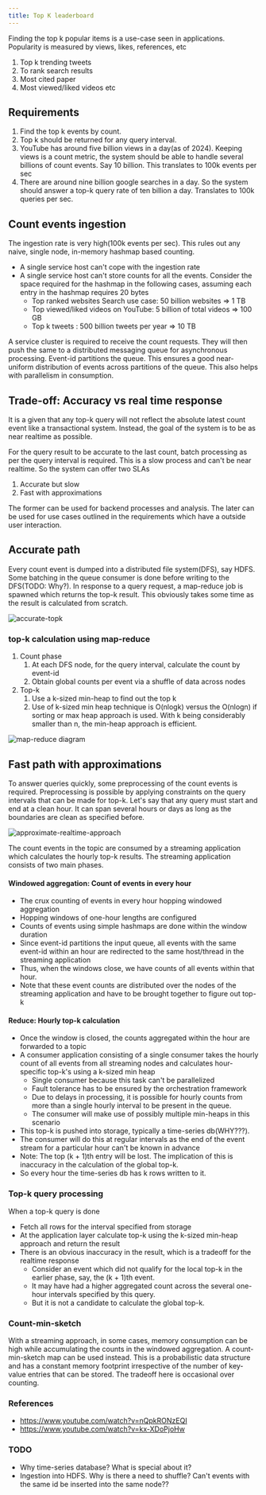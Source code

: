 ```yaml
---
title: Top K leaderboard
---
```


Finding the top k popular items is a use-case seen in applications. Popularity is measured by views, likes, references, etc
1. Top k trending tweets
2. To rank search results
3. Most cited paper
4. Most viewed/liked videos etc

## Requirements
1. Find the top k events by count.
2. Top k should be returned for any query interval.
3. YouTube has around five billion views in a day(as of 2024). 
   Keeping views is a count metric, the system should be able to handle several billions of count events. 
   Say 10 billion. This translates to 100k events per sec
4. There are around nine billion google searches in a day. So the system should answer a top-k query rate of ten billion 
   a day. Translates to 100k queries per sec.

## Count events ingestion
The ingestion rate is very high(100k events per sec).
This rules out any naive, single node, in-memory hashmap based counting.
* A single service host can't cope with the ingestion rate
* A single service host can't store counts for all the events. 
  Consider the space required for the hashmap in the following cases, 
  assuming each entry in the hashmap requires 20 bytes
  * Top ranked websites Search use case: 50 billion websites ⇒ 1 TB
  * Top viewed/liked videos on YouTube: 5 billion of total videos ⇒ 100 GB 
  * Top k tweets : 500 billion tweets per year ⇒ 10 TB 


A service cluster is required to receive the count requests. 
They will then push the same to a distributed messaging queue for asynchronous processing. 
Event-id partitions the queue. 
This ensures a good near-uniform distribution of events across partitions of the queue. 
This also helps with parallelism in consumption.


## Trade-off: Accuracy vs real time response
It is a given that any top-k query will not reflect the absolute latest count event like a transactional system. 
Instead, the goal of the system is to be as near realtime as possible.

For the query result to be accurate to the last count, batch processing as per the query interval is required.
This is a slow process and can't be near realtime. 
So the system can offer two SLAs
1. Accurate but slow
2. Fast with approximations

The former can be used for backend processes and analysis. 
The later can be used for use cases outlined in the requirements which have a outside user interaction.

## Accurate path
Every count event is dumped into a distributed file system(DFS), say HDFS. 
Some batching in the queue consumer is done before writing to the DFS(TODO: Why?).
In response to a query request, a map-reduce job is spawned which returns the top-k result. 
This obviously takes some time as the result is calculated from scratch.


![accurate-topk](../../assets/images/accurate-batch-processing-based-topk.svg)

### top-k calculation using map-reduce
1. Count phase
   1. At each DFS node, for the query interval, calculate the count by event-id
   2. Obtain global counts per event via a shuffle of data across nodes
2. Top-k
   1. Use a k-sized min-heap to find out the top k 
   2. Use of k-sized min heap technique is O(nlogk) versus the O(nlogn) if sorting or max heap approach is used. 
      With k being considerably smaller than n, the min-heap approach is efficient.


![map-reduce diagram](../../assets/images/shuffle-min-k.svg)

## Fast path with approximations
To answer queries quickly, some preprocessing of the count events is required. 
Preprocessing is possible by applying constraints on the query intervals that can be made for top-k. 
Let's say that any query must start and end at a clean hour.
It can span several hours or days as long as the boundaries are clean as specified before.

![approximate-realtime-approach](../../assets/images/approximate-stream-processing-based-topk.svg)

The count events in the topic are consumed by a streaming application which calculates the hourly top-k results.
The streaming application consists of two main phases. 

#### Windowed aggregation: Count of events in every hour
  * The crux counting of events in every hour hopping windowed aggregation
  * Hopping windows of one-hour lengths are configured
  * Counts of events using simple hashmaps are done within the window duration
  * Since event-id partitions the input queue, all events with the same event-id within an hour are redirected to the same 
    host/thread in the streaming application
  * Thus, when the windows close, we have counts of all events within that hour. 
  * Note that these event counts are distributed over the nodes of the streaming application and have to be brought 
    together to figure out top-k

#### Reduce: Hourly top-k calculation
  * Once the window is closed, the counts aggregated within the hour are forwarded to a topic
  * A consumer application consisting of a single consumer takes the hourly count of all events from all streaming 
    nodes and calculates hour-specific top-k's using a k-sized min heap
    * Single consumer because this task can't be parallelized
    * Fault tolerance has to be ensured by the orchestration framework
    * Due to delays in processing, it is possible for hourly counts from more than a single hourly interval to be 
      present in the queue.
    * The consumer will make use of possibly multiple min-heaps in this scenario
  * This top-k is pushed into storage, typically a time-series db(WHY???). 
  * The consumer will do this at regular intervals as the end of the event stream for a particular hour 
    can't be known in advance
  * Note: The top (k + 1)th entry will be lost. The implication of this is inaccuracy in the calculation of the global top-k.
  * So every hour the time-series db has k rows written to it.

### Top-k query processing
When a top-k query is done 
* Fetch all rows for the interval specified from storage
* At the application layer calculate top-k using the k-sized min-heap approach and return the result
* There is an obvious inaccuracy in the result, which is a tradeoff for the realtime response
  * Consider an event which did not qualify for the local top-k in the earlier phase, say, the (k + 1)th event.
  * It may have had a higher aggregated count across the several one-hour intervals specified by this query.
  * But it is not a candidate to calculate the global top-k.

### Count-min-sketch
With a streaming approach, in some cases, memory consumption can be high while accumulating the 
counts in the windowed aggregation. 
A count-min-sketch map can be used instead.
This is a probabilistic data structure and has a constant memory footprint irrespective of the number of key-value 
entries that can be stored.
The tradeoff here is occasional over counting.

### References
* https://www.youtube.com/watch?v=nQpkRONzEQI
* https://www.youtube.com/watch?v=kx-XDoPjoHw

### TODO 
* Why time-series database? What is special about it?
* Ingestion into HDFS. Why is there a need to shuffle? Can't events with the same id be inserted into the same node??


